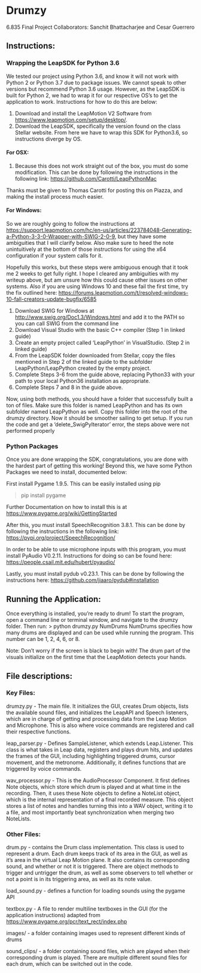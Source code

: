 # Drumzy
6.835 Final Project
Collaborators: Sanchit Bhattacharjee and Cesar Guerrero

## Instructions:
### Wrapping the LeapSDK for Python 3.6
We tested our project using Python 3.6, and know it will not work with Python 2 or Python 3.7 due to package issues. We cannot speak to other versions but recommend Python 3.6 usage. However, as the LeapSDK is built for Python 2, we had to wrap it for our respective OS’s to get the application to work. Instructions for how to do this are below:

1. Download and install the LeapMotion V2 Software from https://www.leapmotion.com/setup/desktop/.
2. Download the LeapSDK, specifically the version found on the class Stellar website. From here we have to wrap this SDK for Python3.6, so instructions diverge by OS.

#### For OSX:
1. Because this does not work straight out of the box, you must do some modification. This can be done by following the instructions in the following link: 
https://github.com/Carotti/LeapPythonMac

Thanks must be given to Thomas Carotti for posting this on Piazza, and making the install process much easier.

#### For Windows:

So we are roughly going to follow the instructions at https://support.leapmotion.com/hc/en-us/articles/223784048-Generating-a-Python-3-3-0-Wrapper-with-SWIG-2-0-9, but they have some ambiguities that I will clarify below. Also make sure to heed the note unintuitively at the bottom of those instructions for using the x64 configuration if your system calls for it.

Hopefully this works, but these steps were ambiguous enough that it took me 2 weeks to get fully right. I hope I cleared any ambiguities with my writeup above, but am unsure how this could cause other issues on other systems. Also if you are using Windows 10 and these fail the first time, try the fix outlined here: https://forums.leapmotion.com/t/resolved-windows-10-fall-creators-update-bugfix/6585

1. Download SWIG for Windows at http://www.swig.org/Doc1.3/Windows.html and add it to the PATH so you can call SWIG from the command line
2. Download Visual Studio with the basic C++ compiler (Step 1 in linked guide)
3. Create an empty project called ‘LeapPython’ in VisualStudio. (Step 2 in linked guide)
4. From the LeapSDK folder downloaded from Stellar, copy the files mentioned in Step 2 of the linked guide to the subfolder LeapPython/LeapPython created by the empty project.
5. Complete Steps 3-6 from the guide above, replacing Python33 with your path to your local Python36 installation as appropriate.
6. Complete Steps 7 and 8 in the guide above.


Now, using both methods, you should have a folder that successfully built a ton of files. Make sure this folder is named LeapPython and has its own subfolder named LeapPython as well. Copy this folder into the root of the drumzy directory. Now it should be smoother sailing to get setup. If you run the code and get a ‘delete_SwigPyIterator’ error, the steps above were not performed properly

### Python Packages
Once you are done wrapping the SDK, congratulations, you are done with the hardest part of getting this working! Beyond this, we have some Python Packages we need to install, documented below:

First install Pygame 1.9.5. This can be easily installed using pip
 > pip install pygame 
 
Further Documentation on how to install this is at https://www.pygame.org/wiki/GettingStarted

After this, you must install SpeechRecognition 3.8.1. This can be done by following the instructions in the following link:
https://pypi.org/project/SpeechRecognition/

In order to be able to use microphone inputs with this program, you must install PyAudio V0.2.11. Instructions for doing so can be found here:
https://people.csail.mit.edu/hubert/pyaudio/

Lastly, you must install pydub v0.23.1. This can be done by following the instructions here:
https://github.com/jiaaro/pydub#installation

## Running the Application:

Once everything is installed, you’re ready to drum! To start the program, open a command line or terminal window, and navigate to the drumzy folder. Then run:
	> python drumzy.py NumDrums
NumDrums specifies how many drums are displayed and can be used while running the program. This number can be 1, 2, 4, 6, or 8.

Note: Don’t worry if the screen is black to begin with! The drum part of the visuals initialize on the first time that the LeapMotion detects your hands.

## File descriptions:

### Key Files:
drumzy.py - The main file. It initializes the GUI, creates Drum objects, lists the available sound files, and initializes the LeapAPI and Speech listeners, which are in charge of getting and processing data from the Leap Motion and Microphone. This is also where voice commands are registered and call their respective functions.

leap_parser.py - Defines SampleListener, which extends Leap.Listener. This class is what takes in Leap data, registers and plays drum hits, and updates the frames of the GUI, including highlighting triggered drums, cursor movement, and the metronome. Additionally, it defines functions that are triggered by voice commands.

wav_processor.py - This is the AudioProcessor Component. It first defines Note objects, which store which drum is played and at what time in the recording. Then, it uses these Note objects to define a NoteList object, which is the internal representation of a final recorded measure. This object stores a list of notes and handles turning this into a WAV object, writing it to a file, and most importantly beat synchronization when merging two NoteLists.

### Other Files:

drum.py - contains the Drum class implementation. This class is used to represent a drum. Each drum keeps track of its area in the GUI, as well as it’s area in the virtual Leap Motion plane. It also contains its corresponding sound, and whether or not it is triggered. There are object methods to trigger and untrigger the drum, as well as some observers to tell whether or not a point is in its triggering area, as well as its note value.

load_sound.py - defines a function for loading sounds using the pygame API

textbox.py - A file to render multiline textboxes in the GUI (for the application instructions) adapted from https://www.pygame.org/pcr/text_rect/index.php

images/ - a folder containing images used to represent different kinds of drums

sound_clips/ - a folder containing sound files, which are played when their corresponding drum is played. There are multiple different sound files for each drum, which can be switched out in the code.
